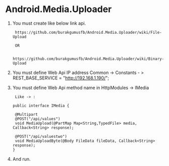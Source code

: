 # Android.Media.Uploader

1) You must create like below link api.

        https://github.com/burakgumusfb/Android.Media.Uploader/wiki/File-Upload
        
        OR
        
        https://github.com/burakgumusfb/Android.Media.Uploader/wiki/Binary-Upload
        
2)  You must define Web Api IP address
    Common -> Constants - > REST_BASE_SERVICE = "http://192.168.1.190/";
    
3)  You must define Web Api method name in HttpModules -> IMedia
   
         Like -> : 
 
        public interface IMedia {

         @Multipart
         @POST("/api/values")
         void MediaUpload(@PartMap Map<String,TypedFile> media, Callback<String> response);
         
         @POST("/api/valuestwo")
         void MediaUploadByte(@Body FileData fileData, Callback<String> response);
        }

4) And run.
